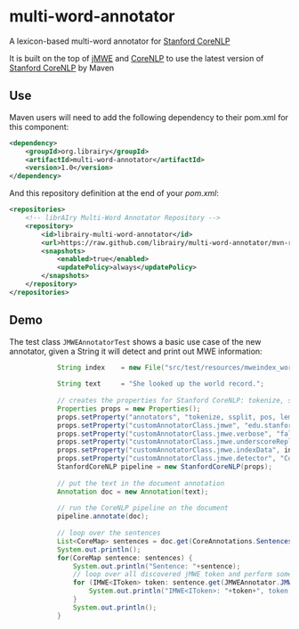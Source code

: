 # multi-word-annotator
A lexicon-based multi-word annotator for [Stanford CoreNLP](https://stanfordnlp.github.io/CoreNLP/) 

It is built on the top of [jMWE](http://projects.csail.mit.edu/jmwe/) and [CoreNLP](https://github.com/toliwa/CoreNLP) to use the latest version of [Stanford CoreNLP](https://stanfordnlp.github.io/CoreNLP/) by Maven 

## Use 

Maven users will need to add the following dependency to their pom.xml for this component:

```xml
<dependency>
    <groupId>org.librairy</groupId>
    <artifactId>multi-word-annotator</artifactId>
    <version>1.0</version>
</dependency>
```

And this repository definition at the end of your *pom.xml*:

 ```xml
 <repositories>
     <!-- librAIry Multi-Word Annotator Repository -->
     <repository>
         <id>librairy-multi-word-annotator</id>
         <url>https://raw.github.com/librairy/multi-word-annotator/mvn-repo/</url>
         <snapshots>
             <enabled>true</enabled>
             <updatePolicy>always</updatePolicy>
         </snapshots>
     </repository>
 </repositories>
 ```

## Demo

The test class `JMWEAnnotatorTest` shows a basic use case of the new annotator, given a String it will detect and print out MWE information:


```java
            String index    = new File("src/test/resources/mweindex_wordnet3.0_Semcor1.6.data").getAbsolutePath();
    
            String text     = "She looked up the world record.";
    
            // creates the properties for Stanford CoreNLP: tokenize, ssplit, pos, lemma, jmwe
            Properties props = new Properties();
            props.setProperty("annotators", "tokenize, ssplit, pos, lemma, jmwe");
            props.setProperty("customAnnotatorClass.jmwe", "edu.stanford.nlp.pipeline.JMWEAnnotator");
            props.setProperty("customAnnotatorClass.jmwe.verbose", "false");
            props.setProperty("customAnnotatorClass.jmwe.underscoreReplacement", "-");
            props.setProperty("customAnnotatorClass.jmwe.indexData", index);
            props.setProperty("customAnnotatorClass.jmwe.detector", "CompositeConsecutiveProperNouns");
            StanfordCoreNLP pipeline = new StanfordCoreNLP(props);
    
            // put the text in the document annotation
            Annotation doc = new Annotation(text);
    
            // run the CoreNLP pipeline on the document
            pipeline.annotate(doc);
    
            // loop over the sentences
            List<CoreMap> sentences = doc.get(CoreAnnotations.SentencesAnnotation.class);
            System.out.println();
            for(CoreMap sentence: sentences) {
                System.out.println("Sentence: "+sentence);
                // loop over all discovered jMWE token and perform some action
                for (IMWE<IToken> token: sentence.get(JMWEAnnotator.JMWEAnnotation.class)) {
                    System.out.println("IMWE<IToken>: "+token+", token.isInflected(): "+token.isInflected()+", token.getForm(): "+token.getForm());
                }
                System.out.println();
            }
```